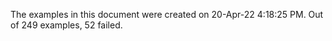 
The examples in this document were created on 20-Apr-22 4:18:25 PM. 
Out of 249 examples,
52 failed.

